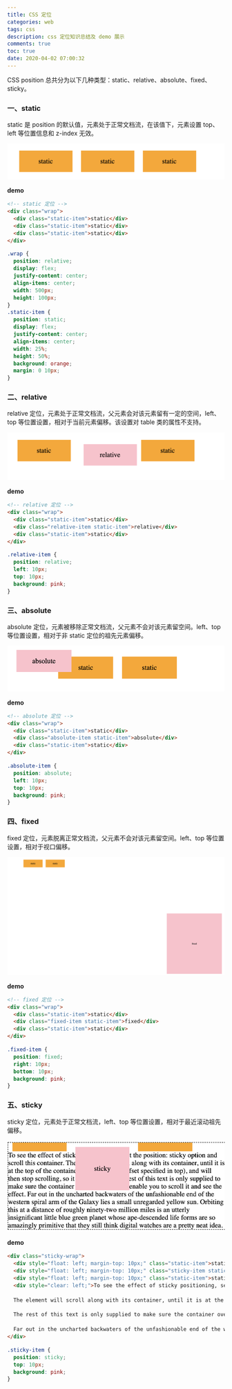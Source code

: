 ```yaml
---
title: CSS 定位
categories: web
tags: css
description: css 定位知识总结及 demo 展示
comments: true
toc: true
date: 2020-04-02 07:00:32
---
```

CSS position 总共分为以下几种类型：static、relative、absolute、fixed、sticky。

### 一、static

static 是 position 的默认值，元素处于正常文档流，在该值下，元素设置 top、left 等位置信息和 z-index 无效。

![static](/images/static.png)

**demo**

```html
<!-- static 定位 -->
<div class="wrap">
  <div class="static-item">static</div>
  <div class="static-item">static</div>
  <div class="static-item">static</div>
</div>
```

```css
.wrap {
  position: relative;
  display: flex;
  justify-content: center;
  align-items: center;
  width: 500px;
  height: 100px;
}
.static-item {
  position: static;
  display: flex;
  justify-content: center;
  align-items: center;
  width: 25%;
  height: 50%;
  background: orange;
  margin: 0 10px;
}
```

### 二、relative

relative 定位，元素处于正常文档流，父元素会对该元素留有一定的空间，left、top 等位置设置，相对于当前元素偏移。该设置对 table 类的属性不支持。

![relative](/images/relative.png)

**demo**

```html
<!-- relative 定位 -->
<div class="wrap">
  <div class="static-item">static</div>
  <div class="relative-item static-item">relative</div>
  <div class="static-item">static</div>
</div>
```

```css
.relative-item {
  position: relative;
  left: 10px;
  top: 10px;
  background: pink;
}
```

### 三、absolute

absolute 定位，元素被移除正常文档流，父元素不会对该元素留空间。left、top 等位置设置，相对于非 static 定位的祖先元素偏移。

![absolute](/images/absolute.png)

**demo**

```html
<!-- absolute 定位 -->
<div class="wrap">
  <div class="static-item">static</div>
  <div class="absolute-item static-item">absolute</div>
  <div class="static-item">static</div>
</div>
```

```css
.absolute-item {
  position: absolute;
  left: 10px;
  top: 10px;
  background: pink;
}
```

### 四、fixed

fixed 定位，元素脱离正常文档流，父元素不会对该元素留空间。left、top 等位置设置，相对于视口偏移。

![fixed](/images/fixed.png)

**demo**

```html
<!-- fixed 定位 -->
<div class="wrap">
  <div class="static-item">static</div>
  <div class="fixed-item static-item">fixed</div>
  <div class="static-item">static</div>
</div>
```

```css
.fixed-item {
  position: fixed;
  right: 10px;
  bottom: 10px;
  background: pink;
}
```

### 五、sticky

sticky 定位，元素处于正常文档流，left、top 等位置设置，相对于最近滚动祖先偏移。

![sticky](/images/sticky.png)

**demo**

```html
<div class="sticky-wrap">
  <div style="float: left; margin-top: 10px;" class="static-item">static</div>
  <div style="float: left; margin-top: 10px;" class="sticky-item static-item">sticky</div>
  <div style="float: left; margin-top: 10px;" class="static-item">static</div>
  <div style="clear: left;">To see the effect of sticky positioning, select the position: sticky option and scroll this container.

  The element will scroll along with its container, until it is at the top of the container (or reaches the offset specified in top), and will then stop scrolling, so it stays visible.

  The rest of this text is only supplied to make sure the container overflows, so as to enable you to scroll it and see the effect.

  Far out in the uncharted backwaters of the unfashionable end of the western spiral arm of the Galaxy lies a small unregarded yellow sun. Orbiting this at a distance of roughly ninety-two million miles is an utterly insignificant little blue green planet whose ape-descended life forms are so amazingly primitive that they still think digital watches are a pretty neat idea.</div>
</div>
```

```css
.sticky-item {
  position: sticky;
  top: 10px;
  background: pink;
}
```

